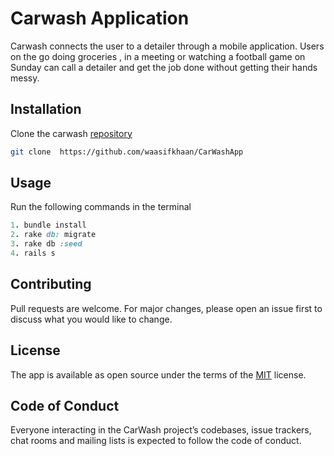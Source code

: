 # Carwash Application

Carwash connects the user to a detailer through a mobile application. Users on the go doing groceries , in a meeting or watching a football game on Sunday can call a detailer and get the job done without getting their hands messy. 

## Installation

Clone the carwash [repository]( https://github.com/waasifkhaan/CarWashApp)

```bash
git clone  https://github.com/waasifkhaan/CarWashApp
```

## Usage

Run the following commands in the terminal 

```Ruby o
1. bundle install
2. rake db: migrate 
3. rake db :seed 
4. rails s 
```

## Contributing
Pull requests are welcome. For major changes, please open an issue first to discuss what you would like to change.

## License
 The app is available as open source under the terms of the [MIT](https://choosealicense.com/licenses/mit/) license.



## Code of Conduct

Everyone interacting in the CarWash  project’s codebases, issue trackers, chat rooms and mailing lists is expected to follow the code of conduct.

